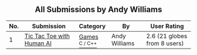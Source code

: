 ﻿<div align="center">

## All Submissions by Andy Williams

</div>

No.  | Submission | Category | By   | User Rating
---- | ---------- | -------- | ---- | -----------
1 | [Tic Tac Toe with Human AI<br />](https://github.com/Planet-Source-Code/andy-williams-tic-tac-toe-with-human-ai__3-236) | [Games<br /><sup>C / C++</sup>](../ByCategory/games__3-13.md) | Andy Williams | 2.6 (21 globes from 8 users)
